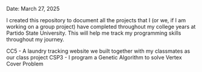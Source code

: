 Date: March 27, 2025

I created this repository to document all the projects that I 
(or we, if I am working on a group project) have completed throughout 
my college years at Partido State University. This will help me 
track my programming skills throughout my journey.

CC5 - A laundry tracking website we built together with my classmates as our class project
CSP3 - I program a Genetic Algorithm to solve Vertex Cover Problem

